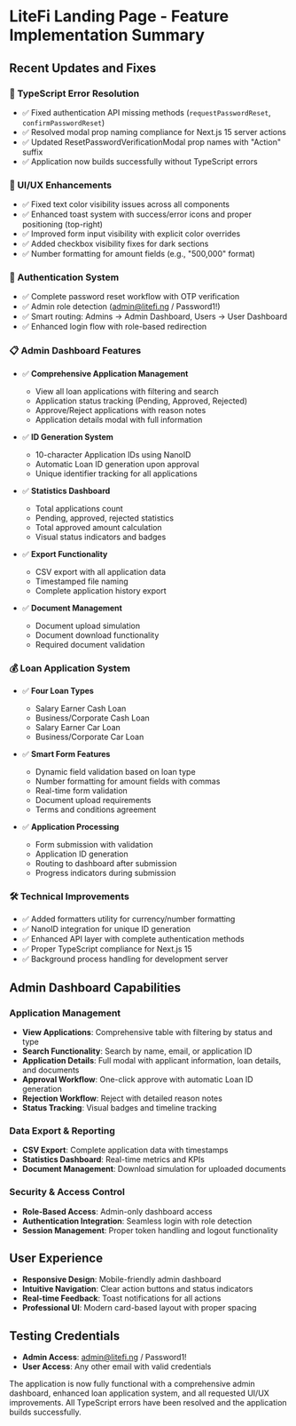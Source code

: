 # LiteFi Landing Page - Feature Implementation Summary

## Recent Updates and Fixes

### 🔧 TypeScript Error Resolution
- ✅ Fixed authentication API missing methods (`requestPasswordReset`, `confirmPasswordReset`)
- ✅ Resolved modal prop naming compliance for Next.js 15 server actions
- ✅ Updated ResetPasswordVerificationModal prop names with "Action" suffix
- ✅ Application now builds successfully without TypeScript errors

### 🎨 UI/UX Enhancements
- ✅ Fixed text color visibility issues across all components
- ✅ Enhanced toast system with success/error icons and proper positioning (top-right)
- ✅ Improved form input visibility with explicit color overrides
- ✅ Added checkbox visibility fixes for dark sections
- ✅ Number formatting for amount fields (e.g., "500,000" format)

### 🔐 Authentication System
- ✅ Complete password reset workflow with OTP verification
- ✅ Admin role detection (admin@litefi.ng / Password1!)
- ✅ Smart routing: Admins → Admin Dashboard, Users → User Dashboard
- ✅ Enhanced login flow with role-based redirection

### 📋 Admin Dashboard Features
- ✅ **Comprehensive Application Management**
  - View all loan applications with filtering and search
  - Application status tracking (Pending, Approved, Rejected)
  - Approve/Reject applications with reason notes
  - Application details modal with full information

- ✅ **ID Generation System**
  - 10-character Application IDs using NanoID
  - Automatic Loan ID generation upon approval
  - Unique identifier tracking for all applications

- ✅ **Statistics Dashboard**
  - Total applications count
  - Pending, approved, rejected statistics
  - Total approved amount calculation
  - Visual status indicators and badges

- ✅ **Export Functionality**
  - CSV export with all application data
  - Timestamped file naming
  - Complete application history export

- ✅ **Document Management**
  - Document upload simulation
  - Document download functionality
  - Required document validation

### 💰 Loan Application System
- ✅ **Four Loan Types**
  - Salary Earner Cash Loan
  - Business/Corporate Cash Loan  
  - Salary Earner Car Loan
  - Business/Corporate Car Loan

- ✅ **Smart Form Features**
  - Dynamic field validation based on loan type
  - Number formatting for amount fields with commas
  - Real-time form validation
  - Document upload requirements
  - Terms and conditions agreement

- ✅ **Application Processing**
  - Form submission with validation
  - Application ID generation
  - Routing to dashboard after submission
  - Progress indicators during submission

### 🛠 Technical Improvements
- ✅ Added formatters utility for currency/number formatting
- ✅ NanoID integration for unique ID generation
- ✅ Enhanced API layer with complete authentication methods
- ✅ Proper TypeScript compliance for Next.js 15
- ✅ Background process handling for development server

## Admin Dashboard Capabilities

### Application Management
- **View Applications**: Comprehensive table with filtering by status and type
- **Search Functionality**: Search by name, email, or application ID
- **Application Details**: Full modal with applicant information, loan details, and documents
- **Approval Workflow**: One-click approve with automatic Loan ID generation
- **Rejection Workflow**: Reject with detailed reason notes
- **Status Tracking**: Visual badges and timeline tracking

### Data Export & Reporting
- **CSV Export**: Complete application data with timestamps
- **Statistics Dashboard**: Real-time metrics and KPIs
- **Document Management**: Download simulation for uploaded documents

### Security & Access Control
- **Role-Based Access**: Admin-only dashboard access
- **Authentication Integration**: Seamless login with role detection
- **Session Management**: Proper token handling and logout functionality

## User Experience
- **Responsive Design**: Mobile-friendly admin dashboard
- **Intuitive Navigation**: Clear action buttons and status indicators
- **Real-time Feedback**: Toast notifications for all actions
- **Professional UI**: Modern card-based layout with proper spacing

## Testing Credentials
- **Admin Access**: admin@litefi.ng / Password1!
- **User Access**: Any other email with valid credentials

The application is now fully functional with a comprehensive admin dashboard, enhanced loan application system, and all requested UI/UX improvements. All TypeScript errors have been resolved and the application builds successfully.
